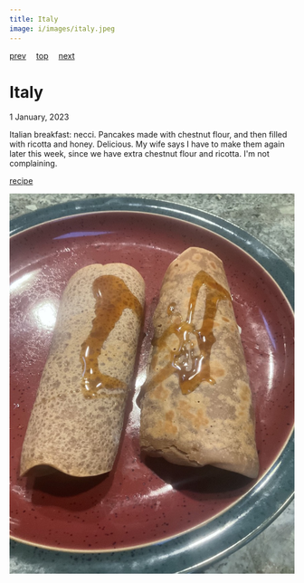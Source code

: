 ```yaml
---
title: Italy
image: i/images/italy.jpeg
---
```

[prev](israel.md)&emsp;
[top](../index.md)&emsp;
[next](../j/jamaica.md)
# Italy
1 January, 2023

Italian breakfast: necci. Pancakes made with chestnut flour, and then
filled with ricotta and honey. Delicious. My wife says I have to make
them again later this week, since we have extra chestnut flour and
ricotta.  I'm not complaining.

[recipe](https://www.greatitalianchefs.com/recipes/necci-recipe-chestnut-flour-pancakes)

![breakfast](images/italy.jpeg)
